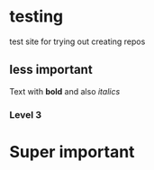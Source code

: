 # testing

test site for trying out creating repos

## less important

Text with **bold** and also _italics_

### Level 3

# Super important
